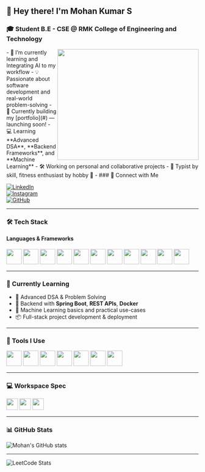 ## 👋 Hey there! I'm Mohan Kumar S

### 🎓 Student B.E - CSE @ RMK College of Engineering and Technology  
<img align="right" width="370" height="290" src="https://i.pinimg.com/originals/47/f0/34/47f0342cec72b800463bf003eac1257e.gif">
- 🌱 I’m currently learning and Integrating AI to my workflow
- 💡 Passionate about software development and real-world problem-solving  
- 🔭 Currently building my [portfolio](#) — launching soon!
- 💻 Learning **Advanced DSA**, **Backend Frameworks**, and **Machine Learning**
- 🛠️ Working on personal and collaborative projects
- 🧠 Typist by skill, fitness enthusiast by hobby 💪
-  ### 🔗 Connect with Me

[![LinkedIn](https://img.shields.io/badge/LinkedIn-0077B5?style=for-the-badge&logo=linkedin&logoColor=white)](https://www.linkedin.com/in/mohan-kumar-39426b29b)  
[![Instagram](https://img.shields.io/badge/Instagram-d62976?style=for-the-badge&logo=instagram&logoColor=white)](https://www.instagram.com/moha_106/)  
[![GitHub](https://img.shields.io/badge/GitHub-100000?style=for-the-badge&logo=github&logoColor=white)](https://github.com/Mohan-Kumar-S-26)

---

### 🛠️ Tech Stack

#### Languages & Frameworks
<p>
<img height="40" src="https://img.icons8.com/color/48/java-coffee-cup-logo.png"/>
<img height="40" src="https://img.icons8.com/color/48/c-programming.png"/>
<img height="40" src="https://img.icons8.com/color/48/c-plus-plus-logo.png"/>
<img height="40" src="https://img.icons8.com/color/48/python.png"/>
<img height="40" src="https://img.icons8.com/color/48/sql.png"/>
<img height="40" src="https://img.icons8.com/color/48/spring-logo.png"/>
<img height="40" src="https://img.icons8.com/color/48/react-native.png"/>
<img height="40" src="https://img.icons8.com/color/48/html-5.png"/>
<img height="40" src="https://img.icons8.com/color/48/css3.png"/>
<img height="40" src="https://img.icons8.com/color/48/javascript.png"/>
<img height="40" src="https://img.icons8.com/color/48/docker.png"/>
</p>

---

### 🚀 Currently Learning
- 🔁 Advanced DSA & Problem Solving  
- 🧠 Backend with **Spring Boot**, **REST APIs**, **Docker**  
- 🤖 Machine Learning basics and practical use-cases  
- 📦 Full-stack project development & deployment  

---

### 🧰 Tools I Use
<p>
<img height="40" src="https://img.icons8.com/color/48/visual-studio-code-2019.png"/>
<img height="40" src="https://img.icons8.com/color/48/pycharm.png"/>
<img height="40" src="https://img.icons8.com/color/48/intellij-idea.png"/>
<img height="40" src="https://img.icons8.com/color/48/eclipse.png"/>
<img height="40" src="https://img.icons8.com/color/48/git.png"/>
<img height="40" src="https://img.icons8.com/color/48/spring-logo.png"/>
<img height="40" src="https://img.icons8.com/color/48/notion--v1.png"/>
</p>

---

### 💻 Workspace Spec
<img height="30" src="https://img.shields.io/badge/HP-Victus_15-1f75fe?style=for-the-badge&logo=hp&logoColor=white"/>
<img height="30" src="https://img.shields.io/badge/NVIDIA-RTX_3050-76B900?style=for-the-badge&logo=nvidia&logoColor=white"/>
<img height="30" src="https://img.shields.io/badge/Intel-Core_i5_12450H-blue?style=for-the-badge&logo=intel&logoColor=white"/>

---

### 📊 GitHub Stats

![Mohan's GitHub stats](https://github-readme-stats.vercel.app/api?username=Mohan-Kumar-S-26&theme=dark&show_icons=true&hide=contribs,issues)

---
![LeetCode Stats](https://leetcard.jacoblin.cool/moha_106?theme=dark&font=Podkova&ext=contest)
